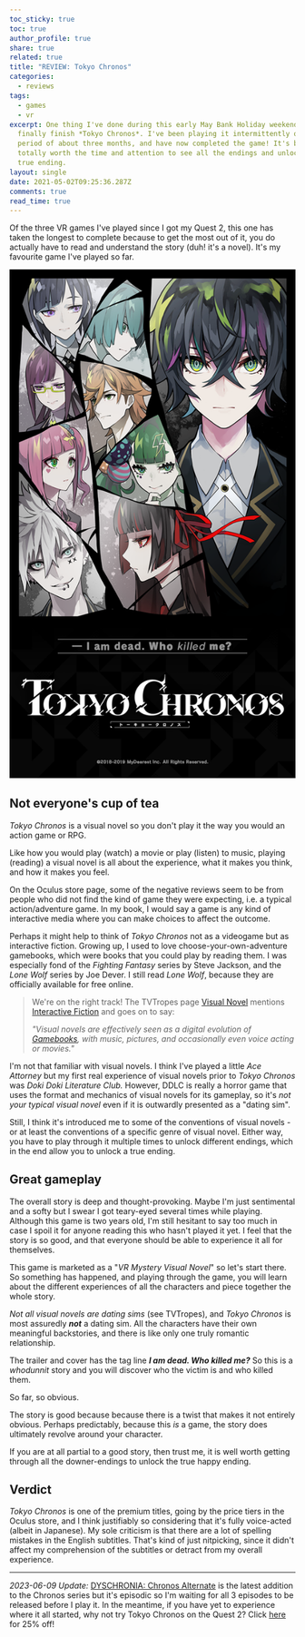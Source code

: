```yaml
---
toc_sticky: true
toc: true
author_profile: true
share: true
related: true
title: "REVIEW: Tokyo Chronos"
categories:
  - reviews
tags:
  - games
  - vr
excerpt: One thing I've done during this early May Bank Holiday weekend is to
  finally finish *Tokyo Chronos*. I've been playing it intermittently over a
  period of about three months, and have now completed the game! It's been
  totally worth the time and attention to see all the endings and unlock the
  true ending.
layout: single
date: 2021-05-02T09:25:36.287Z
comments: true
read_time: true
---
```

Of the three VR games I've played since I got my Quest 2, this one has taken the longest to complete because to get the most out of it, you do actually have to read and understand the story (duh! it's a novel). It's my favourite game I've played so far.

![Tokyo Chronos box art](/assets/uploads/tokyo_chronos-cover.png "Tokyo Chronos")

## Not everyone's cup of tea

*Tokyo Chronos* is a visual novel so you don't play it the way you would an action game or RPG.

Like how you would play (watch) a movie or play (listen) to music, playing (reading) a visual novel is all about the experience, what it makes you think, and how it makes you feel.

On the Oculus store page, some of the negative reviews seem to be from people who did not find the kind of game they were expecting, i.e. a typical action/adventure game. In my book, I would say a game is any kind of interactive media where you can make choices to affect the outcome.

Perhaps it might help to think of *Tokyo Chronos* not as a videogame but as interactive fiction. Growing up, I used to love choose-your-own-adventure gamebooks, which were books that you could play by reading them. I was especially fond of the *Fighting Fantasy* series by Steve Jackson, and the *Lone Wolf* series by Joe Dever. I still read *Lone Wolf*, because they are officially available for free online.

> We're on the right track! The TVTropes page [Visual Novel](https://tvtropes.org/pmwiki/pmwiki.php/Main/VisualNovel) mentions [Interactive Fiction](https://tvtropes.org/pmwiki/pmwiki.php/Main/InteractiveFiction) and goes on to say:
>
> *"Visual novels are effectively seen as a digital evolution of [Gamebooks](https://tvtropes.org/pmwiki/pmwiki.php/Main/Gamebooks), with music, pictures, and occasionally even voice acting or movies."*

I'm not that familiar with visual novels. I think I've played a little *Ace Attorney* but my first real experience of visual novels prior to *Tokyo Chronos* was *Doki Doki Literature Club.* However, DDLC is really a horror game that uses the format and mechanics of visual novels for its gameplay, so it's *not your typical visual novel* even if it is outwardly presented as a "dating sim".

Still, I think it's introduced me to some of the conventions of visual novels - or at least the conventions of a specific genre of visual novel. Either way, you have to play through it multiple times to unlock different endings, which in the end allow you to unlock a true ending.

## Great gameplay

The overall story is deep and thought-provoking. Maybe I'm just sentimental and a softy but I swear I got teary-eyed several times while playing. Although this game is two years old, I'm still hesitant to say too much in case I spoil it for anyone reading this who hasn't played it yet. I feel that the story is so good, and that everyone should be able to experience it all for themselves.

This game is marketed as a "*VR Mystery Visual Novel*" so let's start there. So something has happened, and playing through the game, you will learn about the different experiences of all the characters and piece together the whole story.

*Not all visual novels are dating sims* (see TVTropes), and *Tokyo Chronos* is most assuredly ***not*** a dating sim. All the characters have their own meaningful backstories, and there is like only one truly romantic relationship.

The trailer and cover has the tag line ***I am dead. Who killed me?*** So this is a *whodunnit* story and you will discover who the victim is and who killed them.

So far, so obvious.

The story is good because because there is a twist that makes it not entirely obvious. Perhaps predictably, because this *is* a game, the story does ultimately revolve around your character.

If you are at all partial to a good story, then trust me, it is well worth getting through all the downer-endings to unlock the true happy ending.

## Verdict

*Tokyo Chronos* is one of the premium titles, going by the price tiers in the Oculus store, and I think justifiably so considering that it's fully voice-acted (albeit in Japanese). My sole criticism is that there are a lot of spelling mistakes in the English subtitles. That's kind of just nitpicking, since it didn't affect my comprehension of the subtitles or detract from my overall experience.

- - -

*2023-06-09 Update:* [DYSCHRONIA: Chronos Alternate](https://dyschroniaca.com/en/) is the latest addition to the Chronos series but it's episodic so I'm waiting for all 3 episodes to be released before I play it. In the meantime, if you have yet to experience where it all started, why not try Tokyo Chronos on the Quest 2? Click [here](https://www.oculus.com/appreferrals/dafuloth/2812851825399383/?utm_source=2) for 25% off!